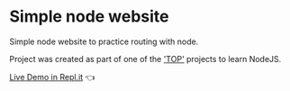 # Simple node website

Simple node website to practice routing with node.

Project was created as part of one of the ['TOP'](https://www.theodinproject.com/) projects to learn NodeJS.

[Live Demo in Repl.it](https://simple-node-website.fernandobouchet.repl.co/) :point_left:
